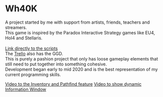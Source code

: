 # Wh40K

A project started by me with support from artists, friends, teachers and streamers.</br>
This game is inspired by the Paradox Interactive Strategy games like EU4, HoI4 and Stellaris.</br>
</br>
[Link directly to the scripts](https://github.com/Shaw358/Wh40K/tree/master/Warhammer40K/Assets/Scripts)
</br>
The [Trello](https://trello.com/b/7ys0oSK0/segmentum-obscurus) also has the GGD.</br>
This is purely a pashion project that only has loose gameplay elements that still need to put together into something cohesive.</br>
Development began early to mid 2020 and is the best representation of my current programming skills.

[Video to the Inventory and Pathfind feature](https://youtu.be/OA1o1XV9wvg)
[Video to show dynamic Information Window](https://youtu.be/FyZayE3eGeg)
